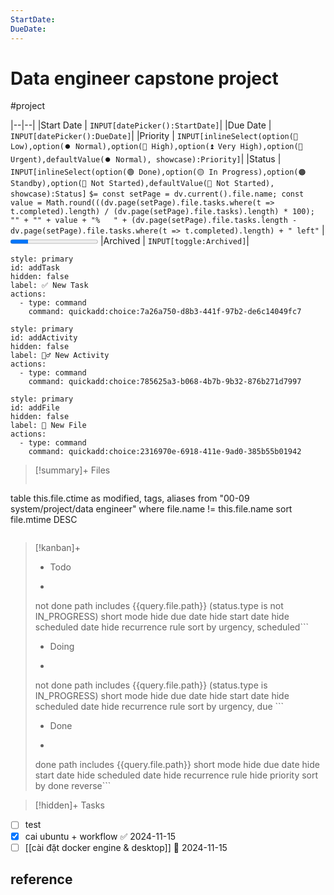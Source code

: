 ```yaml
---
StartDate: 
DueDate: 
---
```


# Data engineer capstone project 
#project

|--|--|
|Start Date | `INPUT[datePicker():StartDate]`|
|Due Date   | `INPUT[datePicker():DueDate]`|
|Priority   | `INPUT[inlineSelect(option(🔽 Low),option(⏺️ Normal),option(🔼 High),option(⏫ Very High),option(🚩 Urgent),defaultValue(⏺️ Normal), showcase):Priority]`|
|Status     | `INPUT[inlineSelect(option(🟢 Done),option(🟡 In Progress),option(🟠 Standby),option(🔴 Not Started),defaultValue(🔴 Not Started), showcase):Status]`  `$= const setPage = dv.current().file.name; const value = Math.round(((dv.page(setPage).file.tasks.where(t => t.completed).length) / (dv.page(setPage).file.tasks).length) * 100); "" + "" + value + "%   " + (dv.page(setPage).file.tasks.length - dv.page(setPage).file.tasks.where(t => t.completed).length) + " left"` | <progress value ="20" max="100" class="nyan-cat" ></progress>
|Archived   | `INPUT[toggle:Archived]`|



```meta-bind-button
style: primary
id: addTask
hidden: false
label: ✅ New Task
actions:
  - type: command
    command: quickadd:choice:7a26a750-d8b3-441f-97b2-de6c14049fc7
```
```meta-bind-button
style: primary
id: addActivity
hidden: false
label: 🏃‍♂️ New Activity
actions:
  - type: command
    command: quickadd:choice:785625a3-b068-4b7b-9b32-876b271d7997
```
```meta-bind-button
style: primary
id: addFile
hidden: false
label: 📂 New File
actions:
  - type: command
    command: quickadd:choice:2316970e-6918-411e-9ad0-385b55b01942
```

>[!summary]+ Files
>```dataview
table this.file.ctime as  modified, tags,  aliases
from "00-09 system/project/data engineer"
where file.name != this.file.name
sort file.mtime DESC
>```

>[!kanban]+
> - Todo
>  - ```tasks
>   not done
>   path includes {{query.file.path}}
>   (status.type is not IN_PROGRESS)
>   short mode
>   hide due date
>   hide start date
>   hide scheduled date
>   hide recurrence rule
>   sort by urgency, scheduled```
> - Doing
>  - ```tasks
>  not done
>  path includes {{query.file.path}}
>  (status.type is IN_PROGRESS)
>  short mode
>  hide due date
>  hide start date
>  hide scheduled date
>  hide recurrence rule
>  sort by urgency, due ```
> - Done
>  - ```tasks
>  done
>  path includes {{query.file.path}}
>  short mode
>  hide due date
>  hide start date
>  hide scheduled date
>  hide recurrence rule
>  hide priority
>  sort by done reverse```
>  

>[!hidden]+ Tasks
- [ ] test
- [x] cai ubuntu + workflow ✅ 2024-11-15
- [ ]  [[cài đặt docker engine & desktop]] 📅 2024-11-15 
## reference 
